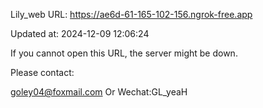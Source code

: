 Lily_web URL: https://ae6d-61-165-102-156.ngrok-free.app

Updated at: 2024-12-09 12:06:24

If you cannot open this URL, the server might be down.

Please contact: 

goley04@foxmail.com Or Wechat:GL_yeaH